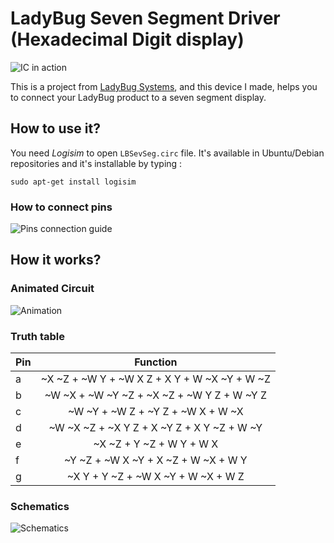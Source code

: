 # LadyBug Seven Segment Driver (Hexadecimal Digit display)

![IC in action](https://github.com/prp-e/ladybug-display-driver/blob/master/LBHexDigit.png)

This is a project from [LadyBug Systems](http://ladybugsystems.ir), and this device I made, helps you to connect your LadyBug product to a seven segment display. 

## How to use it?
You need _Logisim_ to open `LBSevSeg.circ` file. It's available in Ubuntu/Debian repositories and it's installable by typing :

```
sudo apt-get install logisim
```
### How to connect pins

![Pins connection guide](https://github.com/prp-e/ladybug-display-driver/blob/master/pinguide.png)

## How it works?
### Animated Circuit

![Animation](https://github.com/prp-e/ladybug-display-driver/blob/master/Animation.gif)

### Truth table

| Pin |               Function                       |
|-----|:--------------------------------------------:|
| a   | ~X ~Z + ~W Y + ~W X Z + X Y + W ~X ~Y + W ~Z |
| b   | ~W ~X + ~W ~Y ~Z + ~X ~Z + ~W Y Z + W ~Y Z   |
| c   | ~W ~Y + ~W Z + ~Y Z + ~W X + W ~X            |
| d   | ~W ~X ~Z + ~X Y Z + X ~Y Z + X Y ~Z + W ~Y   |
| e   | ~X ~Z + Y ~Z + W Y + W X                     |
| f   | ~Y ~Z + ~W X ~Y + X ~Z + W ~X + W Y          |
| g   | ~X Y + Y ~Z + ~W X ~Y + W ~X + W Z           |

### Schematics
![Schematics](https://github.com/prp-e/ladybug-display-driver/blob/master/LadyBugSevenSegmentDriver.png)
